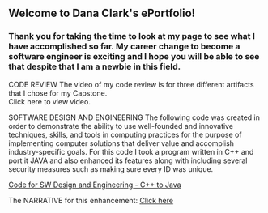 ## Welcome to Dana Clark's ePortfolio!

### Thank you for taking the time to look at my page to see what I have accomplished so far.  My career change to become a software engineer is exciting and I hope you will be able to see that despite that I am a newbie in this field.

CODE REVIEW
The video of my code review is for three different artifacts that I chose for my Capstone.  
Click here to view video.

SOFTWARE DESIGN AND ENGINEERING
The following code was created in order to demonstrate the ability to use well-founded and innovative techniques, skills, and tools in computing practices for the purpose of implementing computer solutions that deliver value and accomplish industry-specific goals.  For this code I took a program written in C++ and port it JAVA and also enhanced its features along with including several security measures such as making sure every ID was unique. 

<a href="https://github.com/anad0314/ePortfolio/blob/master/C%2B%2BtoJava.zip">Code for SW Design and Engineering - C++ to Java</a>

The NARRATIVE for this enhancement:
<a href="https://github.com/anad0314/ePortfolio/blob/master/Narrative%20Software%20Design%20%26%20Engineering.docx">Click here</a>


